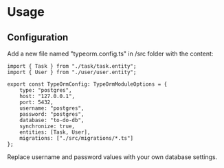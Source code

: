 # Usage

## Configuration

Add a new file named "typeorm.config.ts" in /src folder with the content:

```import { TypeOrmModuleOptions } from "@nestjs/typeorm";
import { Task } from "./task/task.entity";
import { User } from "./user/user.entity";

export const TypeOrmConfig: TypeOrmModuleOptions = {
	type: "postgres",
	host: "127.0.0.1",
	port: 5432,
	username: "postgres",
	password: "postgres",
	database: "to-do-db",
	synchronize: true,
	entities: [Task, User],
	migrations: ["./src/migrations/*.ts"]
};
```

Replace username and password values with your own database settings.
